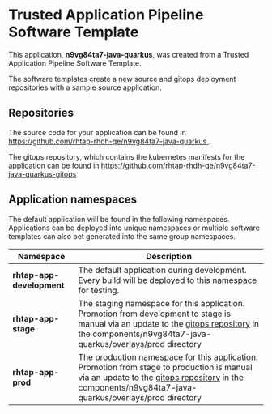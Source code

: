 # Trusted Application Pipeline Software Template

This application, **n9vg84ta7-java-quarkus**, was created from a Trusted Application Pipeline Software Template.

The software templates create a new source and gitops deployment repositories with a sample source application. 

## Repositories

The source code for your application can be found in [https://github.com/rhtap-rhdh-qe/n9vg84ta7-java-quarkus ](https://github.com/rhtap-rhdh-qe/n9vg84ta7-java-quarkus ).
 
The gitops repository, which contains the kubernetes manifests for the application can be found in 
[https://github.com/rhtap-rhdh-qe/n9vg84ta7-java-quarkus-gitops ](https://github.com/rhtap-rhdh-qe/n9vg84ta7-java-quarkus-gitops ) 

## Application namespaces 

The default application will be found in the following namespaces. Applications can be deployed into unique namespaces or multiple software templates can also bet generated into the same group namespaces.  

|  Namespace   |  Description   |  
| -------- | -------- |   
| **rhtap-app-development** | The default application during development. Every build will be deployed to this namespace for testing. | 
| **rhtap-app-stage** | The staging namespace for this application. Promotion from development to stage is manual via an update to the [gitops repository](https://github.com/rhtap-rhdh-qe/n9vg84ta7-java-quarkus-gitops ) in the components/n9vg84ta7-java-quarkus/overlays/prod directory |  
| **rhtap-app-prod** | The production namespace for this application. Promotion from stage to production is manual via an update to the [gitops repository](https://github.com/rhtap-rhdh-qe/n9vg84ta7-java-quarkus-gitops ) in the components/n9vg84ta7-java-quarkus/overlays/prod directory | 